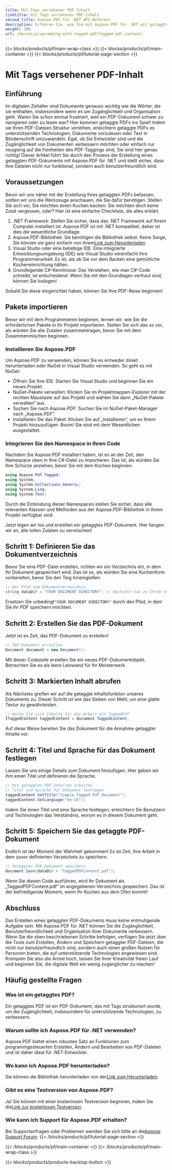 ```yaml
---
title: Mit Tags versehener PDF-Inhalt
linktitle: Mit Tags versehener PDF-Inhalt
second_title: Aspose.PDF für .NET API-Referenz
description: Erfahren Sie, wie Sie mit Aspose.PDF für .NET mit getaggten Inhalten in einem PDF-Dokument arbeiten. Eine Schritt-für-Schritt-Anleitung zur Verwendung von Tags.
weight: 200
url: /de/net/programming-with-tagged-pdf/tagged-pdf-content/
---
```


{{< blocks/products/pf/main-wrap-class >}}
{{< blocks/products/pf/main-container >}}
{{< blocks/products/pf/tutorial-page-section >}}

# Mit Tags versehener PDF-Inhalt

## Einführung

Im digitalen Zeitalter sind Dokumente genauso wichtig wie die Wörter, die sie enthalten, insbesondere wenn es um Zugänglichkeit und Organisation geht. Waren Sie schon einmal frustriert, weil ein PDF-Dokument schwer zu navigieren oder zu lesen war? Hier kommen getaggte PDFs ins Spiel! Indem sie Ihren PDF-Dateien Struktur verleihen, erleichtern getaggte PDFs es unterstützenden Technologien, Dokumente vorzulesen oder Text in Blindenschrift umzuwandeln. Egal, ob Sie Entwickler sind und die Zugänglichkeit von Dokumenten verbessern möchten oder einfach nur neugierig auf die Feinheiten des PDF-Taggings sind, Sie sind hier genau richtig! Dieser Artikel führt Sie durch den Prozess der Erstellung eines getaggten PDF-Dokuments mit Aspose.PDF für .NET und stellt sicher, dass Ihre Dateien nicht nur funktional, sondern auch benutzerfreundlich sind.

## Voraussetzungen

Bevor wir uns näher mit der Erstellung Ihres getaggten PDFs befassen, sollten wir uns die Werkzeuge anschauen, die Sie dafür benötigen. Stellen Sie sich vor, Sie möchten einen Kuchen backen: Sie möchten doch keine Zutat vergessen, oder? Hier ist eine einfache Checkliste, die alles erklärt.

1. .NET Framework: Stellen Sie sicher, dass das .NET Framework auf Ihrem Computer installiert ist. Aspose.PDF ist mit .NET kompatibel, daher ist dies die wesentliche Grundlage.
2.  Aspose.PDF-Bibliothek: Sie benötigen die Bibliothek selbst. Keine Sorge, Sie können sie ganz einfach von ihrem[Link zum Herunterladen](https://releases.aspose.com/pdf/net/).
3. Visual Studio oder eine beliebige IDE: Eine integrierte Entwicklungsumgebung (IDE) wie Visual Studio vereinfacht Ihre Programmierarbeit. Es ist, als ob Sie vor dem Backen eine gemütliche Kücheneinrichtung hätten.
4. Grundlegende C#-Kenntnisse: Das Verstehen, wie man C#-Code schreibt, ist entscheidend. Wenn Sie mit den Grundlagen vertraut sind, können Sie loslegen!

Sobald Sie diese eingerichtet haben, können Sie Ihre PDF-Reise beginnen!

## Pakete importieren

Bevor wir mit dem Programmieren beginnen, lernen wir, wie Sie die erforderlichen Pakete in Ihr Projekt importieren. Stellen Sie sich das so vor, als würden Sie alle Zutaten zusammentragen, bevor Sie mit dem Zusammenmischen beginnen.

### Installieren Sie Aspose.PDF

Um Aspose.PDF zu verwenden, können Sie es entweder direkt herunterladen oder NuGet in Visual Studio verwenden. So geht es mit NuGet:

- Öffnen Sie Ihre IDE: Starten Sie Visual Studio und beginnen Sie ein neues Projekt.
- NuGet-Pakete verwalten: Klicken Sie im Projektmappen-Explorer mit der rechten Maustaste auf das Projekt und wählen Sie dann „NuGet-Pakete verwalten“ aus.
- Suchen Sie nach Aspose.PDF: Suchen Sie im NuGet-Paket-Manager nach „Aspose.PDF“.
- Installieren Sie das Paket: Klicken Sie auf „Installieren“, um es Ihrem Projekt hinzuzufügen. Boom! Sie sind mit dem Wesentlichen ausgestattet.

### Integrieren Sie den Namespace in Ihren Code

Nachdem Sie Aspose.PDF installiert haben, ist es an der Zeit, den Namespace oben in Ihre C#-Datei zu importieren. Das ist, als würden Sie Ihre Schürze anziehen, bevor Sie mit dem Kochen beginnen.

```csharp
using Aspose.Pdf.Tagged;
using System;
using System.Collections.Generic;
using System.Linq;
using System.Text;
```

Durch die Einbindung dieser Namespaces stellen Sie sicher, dass alle relevanten Klassen und Methoden aus der Aspose.PDF-Bibliothek in Ihrem Projekt verfügbar sind.

Jetzt legen wir los und erstellen ein getaggtes PDF-Dokument. Hier fangen wir an, alle tollen Zutaten zu vermischen!

## Schritt 1: Definieren Sie das Dokumentverzeichnis

Bevor Sie eine PDF-Datei erstellen, richten wir ein Verzeichnis ein, in dem Ihr Dokument gespeichert wird. Das ist so, als würden Sie eine Kuchenform vorbereiten, bevor Sie den Teig hineingießen.

```csharp
// Der Pfad zum Dokumentverzeichnis.
string dataDir = "YOUR DOCUMENT DIRECTORY"; // Wechseln Sie zu Ihrem Verzeichnispfad
```

 Ersetzen Sie unbedingt`"YOUR DOCUMENT DIRECTORY"` durch den Pfad, in dem Sie Ihr PDF speichern möchten. 

## Schritt 2: Erstellen Sie das PDF-Dokument

Jetzt ist es Zeit, das PDF-Dokument zu erstellen! 

```csharp
// PDF-Dokument erstellen
Document document = new Document();
```

Mit dieser Codezeile erstellen Sie ein neues PDF-Dokumentobjekt. Betrachten Sie es als leere Leinwand für Ihr Meisterwerk.

## Schritt 3: Markierten Inhalt abrufen

Als Nächstes greifen wir auf die getaggte Inhaltsfunktion unseres Dokuments zu. Dieser Schritt ist wie das Sieben von Mehl, um eine glatte Textur zu gewährleisten.

```csharp
// Holen Sie sich Inhalte für die Arbeit mit TaggedPdf
ITaggedContent taggedContent = document.TaggedContent;
```

Auf diese Weise bereiten Sie das Dokument für die Annahme getaggter Inhalte vor.

## Schritt 4: Titel und Sprache für das Dokument festlegen

Lassen Sie uns einige Details zum Dokument hinzufügen. Hier geben wir ihm einen Titel und definieren die Sprache. 

```csharp
// Mit getaggten PDF-Inhalten arbeiten
// Titel und Sprache für Dokument festlegen
taggedContent.SetTitle("Simple Tagged Pdf Document");
taggedContent.SetLanguage("en-US");
```

Indem Sie einen Titel und eine Sprache festlegen, erleichtern Sie Benutzern und Technologien das Verständnis, worum es in diesem Dokument geht.

## Schritt 5: Speichern Sie das getaggte PDF-Dokument

Endlich ist der Moment der Wahrheit gekommen! Es ist Zeit, Ihre Arbeit in dem zuvor definierten Verzeichnis zu speichern.

```csharp
// Getaggtes PDF-Dokument speichern
document.Save(dataDir + "TaggedPDFContent.pdf");
```

Wenn Sie diesen Code ausführen, wird Ihr Dokument als „TaggedPDFContent.pdf“ im angegebenen Verzeichnis gespeichert. Das ist der befriedigende Moment, wenn Ihr Kuchen aus dem Ofen kommt!

## Abschluss

Das Erstellen eines getaggten PDF-Dokuments muss keine entmutigende Aufgabe sein. Mit Aspose.PDF für .NET können Sie die Zugänglichkeit, Benutzerfreundlichkeit und Organisation Ihrer Dokumente verbessern. Wenn Sie die oben beschriebenen Schritte befolgen, verfügen Sie jetzt über die Tools zum Erstellen, Ändern und Speichern getaggter PDF-Dateien, die nicht nur benutzerfreundlich sind, sondern auch einen großen Nutzen für Personen bieten, die auf unterstützende Technologien angewiesen sind. Krempeln Sie also die Ärmel hoch, lassen Sie Ihrer Kreativität freien Lauf und beginnen Sie, die digitale Welt ein wenig zugänglicher zu machen!

## Häufig gestellte Fragen

### Was ist ein getaggtes PDF?
Ein getaggtes PDF ist ein PDF-Dokument, das mit Tags strukturiert wurde, um die Zugänglichkeit, insbesondere für unterstützende Technologien, zu verbessern.

### Warum sollte ich Aspose.PDF für .NET verwenden?
Aspose.PDF bietet einen robusten Satz an Funktionen zum programmgesteuerten Erstellen, Ändern und Bearbeiten von PDF-Dateien und ist daher ideal für .NET-Entwickler.

### Wo kann ich Aspose.PDF herunterladen?
 Sie können die Bibliothek herunterladen von der[Link zum Herunterladen](https://releases.aspose.com/pdf/net/).

### Gibt es eine Testversion von Aspose.PDF?
 Ja! Sie können mit einer kostenlosen Testversion beginnen, indem Sie die[Link zur kostenlosen Testversion](https://releases.aspose.com/).

### Wie kann ich Support für Aspose.PDF erhalten?
 Bei Supportanfragen oder Problemen wenden Sie sich bitte an die[Aspose Support Forum](https://forum.aspose.com/c/pdf/10).
{{< /blocks/products/pf/tutorial-page-section >}}

{{< /blocks/products/pf/main-container >}}
{{< /blocks/products/pf/main-wrap-class >}}

{{< blocks/products/products-backtop-button >}}
